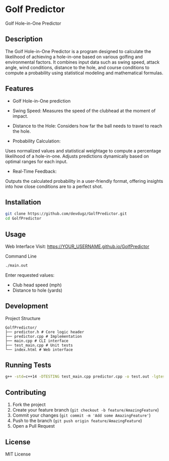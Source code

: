 # Golf Predictor

Golf Hole-in-One Predictor

## Description

The Golf Hole-in-One Predictor is a program designed to calculate the likelihood of achieving a hole-in-one based on various golfing and environmental factors. It combines input data such as swing speed, attack angle, wind conditions, distance to the hole, and course conditions to compute a probability using statistical modeling and mathematical formulas.

## Features

- Golf Hole-in-One prediction
- Swing Speed: Measures the speed of the clubhead at the moment of impact.
- Distance to the Hole: Considers how far the ball needs to travel to reach the hole.

- Probability Calculation:

Uses normalized values and statistical weightage to compute a percentage likelihood of a hole-in-one.
Adjusts predictions dynamically based on optimal ranges for each input.

- Real-Time Feedback:

Outputs the calculated probability in a user-friendly format, offering insights into how close conditions are to a perfect shot.

## Installation

```bash
git clone https://github.com/devdugz/GolfPredictor.git
cd GolfPredictor
```

## Usage

Web Interface
Visit: https://YOUR_USERNAME.github.io/GolfPredictor

Command Line

```bash
./main.out
```

Enter requested values:

- Club head speed (mph)
- Distance to hole (yards)

## Development

Project Structure

```
GolfPredictor/
├── predictor.h # Core logic header
├── predictor.cpp # Implementation
├── main.cpp # CLI interface
├── test_main.cpp # Unit tests
└── index.html # Web interface
```

## Running Tests

```bash
g++ -std=c++14 -DTESTING test_main.cpp predictor.cpp -o test.out -lgtest -lgtest_main -pthread && ./test.out
```

## Contributing

1. Fork the project
2. Create your feature branch (`git checkout -b feature/AmazingFeature`)
3. Commit your changes (`git commit -m 'Add some AmazingFeature'`)
4. Push to the branch (`git push origin feature/AmazingFeature`)
5. Open a Pull Request

## License

MIT License
